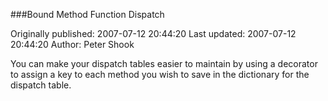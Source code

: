 ###Bound Method Function Dispatch

Originally published: 2007-07-12 20:44:20
Last updated: 2007-07-12 20:44:20
Author: Peter Shook

You can make your dispatch tables easier to maintain by using a decorator to assign a key to each method you wish to save in the dictionary for the dispatch table.